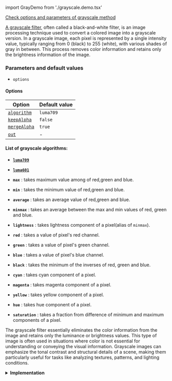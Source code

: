 import GrayDemo from './grayscale.demo.tsx'

[Check options and parameters of grayscale method](https://image-js.github.io/image-js-typescript/classes/Image.html#grey 'github.io link')

[A grayscale filter](https://en.wikipedia.org/wiki/Grayscale 'Wikipedia link on grayscale filter'), often called a black-and-white filter, is an image processing technique used to convert a colored image into a grayscale version. In a grayscale image, each pixel is represented by a single intensity value, typically ranging from 0 (black) to 255 (white), with various shades of gray in between. This process removes color information and retains only the brightness information of the image.

<GrayDemo />

### Parameters and default values

- `options`

#### Options

| Option                                                                                                | Default value |
| ----------------------------------------------------------------------------------------------------- | ------------- |
| [`algorithm`](https://image-js.github.io/image-js-typescript/variables/GreyAlgorithm-1.html)          | `luma709`     |
| [`keepAlpha`](https://image-js.github.io/image-js-typescript/interfaces/GreyOptions.html#keepAlpha)   | `false`       |
| [`mergeAlpha`](https://image-js.github.io/image-js-typescript/interfaces/GreyOptions.html#mergeAlpha) | `true`        |
| [`out`](https://image-js.github.io/image-js-typescript/interfaces/GreyOptions.html#out)               | -             |

#### List of grayscale algorithms:

- **[`luma709`](<https://en.wikipedia.org/wiki/Luma_(video)>)**

- **[`luma601`](<https://en.wikipedia.org/wiki/Luma_(video)>)**

- **`max`** : takes maximum value among of red,green and blue.

- **`min`** : takes the minimum value of red,green and blue.

- **`average`** : takes an average value of red,green and blue.

- **`minmax`** : takes an average between the max and min values of red, green and blue.

- **`lightness`** : takes lightness component of a pixel(alias of `minmax`).

- **`red`** : takes a value of pixel's red channel.

- **`green`** : takes a value of pixel's green channel.

- **`blue`** : takes a value of pixel's blue channel.

- **`black`** : takes the minimum of the inverses of red, green and blue.

- **`cyan`** : takes cyan component of a pixel.

- **`magenta`** : takes magenta component of a pixel.

- **`yellow`** : takes yellow component of a pixel.

- **`hue`** : takes hue component of a pixel.

- **`saturation`** : takes a fraction from difference of minimum and maximum components of a pixel.

The grayscale filter essentially eliminates the color information from the image and retains only the luminance or brightness values. This type of image is often used in situations where color is not essential for understanding or conveying the visual information. Grayscale images can emphasize the tonal contrast and structural details of a scene, making them particularly useful for tasks like analyzing textures, patterns, and lighting conditions.

<details>
<summary>
<b>Implementation</b>
</summary>

Here's how grayscale filter is implemented in ImageJS:

_Color Channel Separation_: If the image is in color (composed of red, green, and blue channels), the grayscale filter typically processes each color channel separately. This is done to ensure that the brightness values are determined from the original color intensities.

_Pixel Transformation_: For each pixel in each color channel (red, green, and blue), a transformation is applied to calculate its grayscale intensity value. A common approach is to calculate the weighted average of the color channels' intensities, but there are multiple algorithms available for usage.

_Applying intensity_: After calculating the grayscale intensity, the resulting value is then assigned to a new copy of an image. Depending whether user keeps alpha or merges it, the value is calculated differently.

</details>
